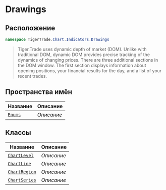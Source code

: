 
# Drawings
## Расположение
```csharp    
namespace TigerTrade.Chart.Indicators.Drawings
```
> Tiger.Trade uses dynamic depth of market (DOM). Unlike with traditional DOM, dynamic DOM provides precise tracking of the dynamics of changing prices. There are three additional sections in the DOM window. The first section displays information about opening positions, your financial results for the day, and a list of your recent trades.


## Пространства имён
| Название | Описание |
| --- | --- |
| [`Enums`](./Drawings/Enums.md) | *Описание* |

## Классы
| Название | Описание |
| --- | --- |
| [`ChartLevel`](./Drawings/ChartLevel.cs.md) | *Описание* |
| [`ChartLine`](./Drawings/ChartLine.cs.md) | *Описание* |
| [`ChartRegion`](./Drawings/ChartRegion.cs.md) | *Описание* |
| [`ChartSeries`](./Drawings/ChartSeries.cs.md) | *Описание* |
